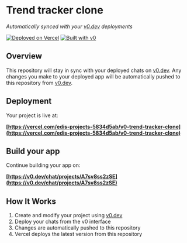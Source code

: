 # Trend tracker clone

*Automatically synced with your [v0.dev](https://v0.dev) deployments*

[![Deployed on Vercel](https://img.shields.io/badge/Deployed%20on-Vercel-black?style=for-the-badge&logo=vercel)](https://vercel.com/edis-projects-5834d5ab/v0-trend-tracker-clone)
[![Built with v0](https://img.shields.io/badge/Built%20with-v0.dev-black?style=for-the-badge)](https://v0.dev/chat/projects/A7sv8ss2zSE)

## Overview

This repository will stay in sync with your deployed chats on [v0.dev](https://v0.dev).
Any changes you make to your deployed app will be automatically pushed to this repository from [v0.dev](https://v0.dev).

## Deployment

Your project is live at:

**[https://vercel.com/edis-projects-5834d5ab/v0-trend-tracker-clone](https://vercel.com/edis-projects-5834d5ab/v0-trend-tracker-clone)**

## Build your app

Continue building your app on:

**[https://v0.dev/chat/projects/A7sv8ss2zSE](https://v0.dev/chat/projects/A7sv8ss2zSE)**

## How It Works

1. Create and modify your project using [v0.dev](https://v0.dev)
2. Deploy your chats from the v0 interface
3. Changes are automatically pushed to this repository
4. Vercel deploys the latest version from this repository
